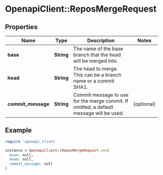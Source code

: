 # OpenapiClient::ReposMergeRequest

## Properties

| Name | Type | Description | Notes |
| ---- | ---- | ----------- | ----- |
| **base** | **String** | The name of the base branch that the head will be merged into. |  |
| **head** | **String** | The head to merge. This can be a branch name or a commit SHA1. |  |
| **commit_message** | **String** | Commit message to use for the merge commit. If omitted, a default message will be used. | [optional] |

## Example

```ruby
require 'openapi_client'

instance = OpenapiClient::ReposMergeRequest.new(
  base: null,
  head: null,
  commit_message: null
)
```

